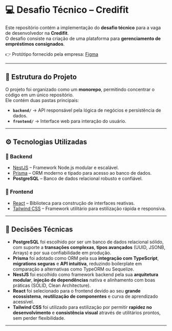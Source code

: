 # 💻 Desafio Técnico – Credifit

Este repositório contém a implementação do **desafio técnico** para a vaga de desenvolvedor na **Credifit**.  
O desafio consiste na criação de uma plataforma para **gerenciamento de empréstimos consignados**.

👉 Protótipo fornecido pela empresa: [Figma](https://figma.com/file/ZRxcqJazkv7uq6Sr9AZRMU/Desafio-Técnico-2024---Credifit-LinkPJ?type=design&node-id=0%3A1&mode=design&t=kSrpj667QaFUp7Yf-1)

---

## 📂 Estrutura do Projeto

O projeto foi organizado como um **monorepo**, permitindo concentrar o código em um único repositório.  
Ele contém duas pastas principais:

- **`backend/`** → API responsável pela lógica de negócios e persistência de dados.  
- **`frontend/`** → Interface web para interação do usuário.  

---

## ⚙️ Tecnologias Utilizadas

### 🔹 Backend
- [NestJS](https://nestjs.com/) – Framework Node.js modular e escalável.  
- [Prisma](https://www.prisma.io/) – ORM moderno e tipado para acesso ao banco de dados.  
- **PostgreSQL** – Banco de dados relacional robusto e confiável.  

### 🔹 Frontend
- [React](https://react.dev/) – Biblioteca para construção de interfaces reativas.  
- [Tailwind CSS](https://tailwindcss.com/) – Framework utilitário para estilização rápida e responsiva.  

---

## 🧩 Decisões Técnicas

- **PostgreSQL** foi escolhido por ser um banco de dados relacional sólido, com suporte a **transações complexas**, **tipos avançados** (UUID, JSONB, Arrays) e por sua confiabilidade em produção.  
- **Prisma** foi adotado como ORM pela sua **integração com TypeScript**, **migrations seguras** e **API intuitiva**, reduzindo boilerplate em comparação a alternativas como TypeORM ou Sequelize.  
- **NestJS** foi escolhido como framework backend pela sua **arquitetura modular**, **injeção de dependências** nativa e alinhamento com boas práticas (SOLID, Clean Architecture).  
- **React** foi selecionado para o frontend devido ao seu **grande ecossistema**, **reutilização de componentes** e curva de aprendizado acessível.  
- **Tailwind CSS** foi utilizado para estilização por permitir **rapidez no desenvolvimento** e **consistência visual** através de utilitários prontos, sem perder flexibilidade.  

---
